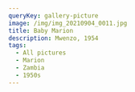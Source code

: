 ```yaml
---
queryKey: gallery-picture
image: /img/img_20210904_0011.jpg
title: Baby Marion
description: Mwenzo, 1954
tags:
  - All pictures
  - Marion
  - Zambia
  - 1950s
---
```

